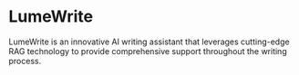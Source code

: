 # LumeWrite
LumeWrite is an innovative AI writing assistant that leverages cutting-edge RAG technology to provide comprehensive support throughout the writing process.
